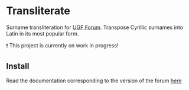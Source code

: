 Transliterate
===============

Surname transliteration for [UGF Forum](https://ukrgenealogy.com.ua/).
Transpose Cyrillic surnames into Latin in its most popular form.

:heavy_exclamation_mark: This project is currently on work in progress!

Install
---------

Read the documentation corresponding to the version of the forum [here](https://github.com/David-Baron/ugc-transliterator/tree/master/docs)
